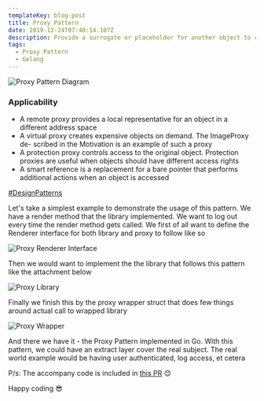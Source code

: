 ```yaml
---
templateKey: blog-post
title: Proxy Pattern
date: 2019-12-24T07:40:14.107Z
description: Provide a surrogate or placeholder for another object to control access to it
tags:
  - Proxy Pattern
  - Golang
---
```

![Proxy Pattern Diagram](/img/proxypatterndiagram.png "Proxy Pattern Diagram")

### Applicability

* A remote proxy provides a local representative for an object in a different address space
* A virtual proxy creates expensive objects on demand. The ImageProxy de- scribed in the Motivation is an example of such a proxy
* A protection proxy controls access to the original object. Protection proxies are useful when objects should have different access rights
* A smart reference is a replacement for a bare pointer that performs additional actions when an object is accessed

[\#DesignPatterns](https://en.wikipedia.org/wiki/Design_Patterns)

Let's take a simplest example to demonstrate the usage of this pattern. We have a render method that the library implemented. We want to log out every time the render method gets called. We first of all want to define the Renderer interface for both library and proxy to follow like so

![Proxy Renderer Interface](/img/proxyrendererinterface.png "Proxy Renderer Interface")

Then we would want to implement the the library that follows this pattern like the attachment below

![Proxy Library](/img/proxylibrary.png "Proxy Library")

Finally we finish this by the proxy wrapper struct that does few things around actual call to wrapped library

![Proxy Wrapper](/img/proxywrapper.png "Proxy Wrapper")

And there we have it - the Proxy Pattern implemented in Go. With this pattern, we could have an extract layer cover the real subject. The real world example would be having user authenticated, log access, et cetera

P/s: The accompany code is included in[](https://github.com/willnguyen1312/go-design-patterns/pull/1/files)[](https://github.com/willnguyen1312/go-design-patterns/pull/3/files)[](https://github.com/willnguyen1312/go-design-patterns/pull/3/files)[](https://github.com/willnguyen1312/go-design-patterns/pull/6)[](https://github.com/willnguyen1312/go-design-patterns/pull/7)[](https://github.com/willnguyen1312/go-design-patterns/pull/8)[](https://github.com/willnguyen1312/go-design-patterns/pull/9)[](https://github.com/willnguyen1312/go-design-patterns/pull/11) [this PR](https://github.com/willnguyen1312/go-design-patterns/pull/12/files) 😊

Happy coding 😎
